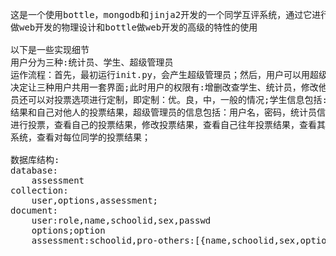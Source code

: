 <pre>
这是一个使用bottle，mongodb和jinja2开发的一个同学互评系统，通过它进行了对于使用bottle进行web开发的探索，包括：bottle
做web开发的物理设计和bottle做web开发的高级的特性的使用

以下是一些实现细节
用户分为三种:统计员、学生、超级管理员
运作流程：首先，最初运行init.py，会产生超级管理员；然后，用户可以用超级管理员登录系统(即运行python run.py),注:此时，
决定让三种用户共用一套界面;此时用户的权限有:增删改查学生、统计员，修改他们和自己的密码，查看同学投票结果；超级管理
员还可以对投票选项进行定制，即定制：优。良，中，一般的情况;学生信息包括:学号，姓名，性别，密码，每位同学对自己的投票
结果和自己对他人的投票结果，超级管理员的信息包括：用户名，密码，统计员信息包括:用户名，密码；然后，学生可以登录系统，
进行投票，查看自己的投票结果，修改投票结果，查看自己往年投票结果，查看其他同学对自己的投票结果；最后，统计员可以登录
系统，查看对每位同学的投票结果；

数据库结构:
database:
    assessment
collection:
    user,options,assessment;
document:
    user:role,name,schoolid,sex,passwd
    options;option
    assessment:schoolid,pro-others:[{name,schoolid,sex,option}]
</pre>
